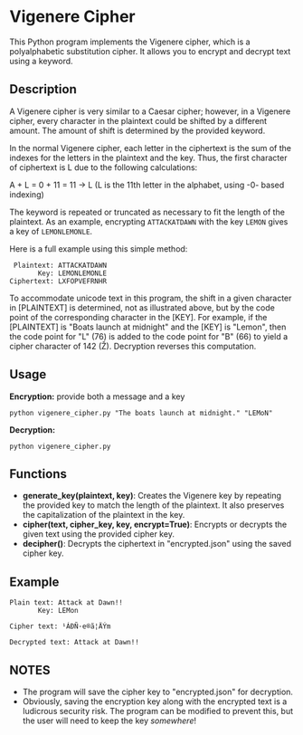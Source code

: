 # Vigenere Cipher

This Python program implements the Vigenere cipher, which is a polyalphabetic substitution cipher. It allows you to encrypt and decrypt text using a keyword.

## Description

A Vigenere cipher is very similar to a Caesar cipher; however, in a Vigenere cipher, every character in the plaintext could be shifted by a different amount. The amount of shift is determined by the provided keyword.

In the normal Vigenere cipher, each letter in the ciphertext is the sum of the indexes for the letters in the plaintext and the key. Thus, the first character of ciphertext is L due to the following calculations:

A + L = 0 + 11 = 11 -> L (L is the 11th letter in the alphabet, using -0- based indexing)

The keyword is repeated or truncated as necessary to fit the length of the plaintext. As an example, encrypting `ATTACKATDAWN` with the key `LEMON` gives a key of `LEMONLEMONLE`.

Here is a full example using this simple method:
```
 Plaintext: ATTACKATDAWN
       Key: LEMONLEMONLE
Ciphertext: LXFOPVEFRNHR
```

To accommodate unicode text in this program, the shift in a given character in [PLAINTEXT] is determined, not as illustrated above, but by the code point of the corresponding character in the [KEY]. For example, if the [PLAINTEXT] is "Boats launch at midnight" and the [KEY] is "Lemon", then the code point for "L" (76) is added to the code point for "B" (66) to yield a cipher character of 142 (Ž). Decryption reverses this computation.



## Usage

**Encryption:** provide both a message and a key

`python vigenere_cipher.py "The boats launch at midnight." "LEMoN"`

**Decryption:**

`python vigenere_cipher.py`


## Functions
- **generate_key(plaintext, key)**: Creates the Vigenere key by repeating the provided key to match the length of the plaintext. It also preserves the capitalization of the plaintext in the key.
- **cipher(text, cipher_key, key, encrypt=True)**: Encrypts or decrypts the given text using the provided cipher key.
- **decipher()**: Decrypts the ciphertext in "encrypted.json" using the saved cipher key.

## Example
    Plain text: Attack at Dawn!!
           Key: LEMon

    Cipher text: ¹ÁÐÑ·e®ã¦ÄÝm

    Decrypted text: Attack at Dawn!!

## NOTES
- The program will save the cipher key to "encrypted.json" for decryption.
- Obviously, saving the encryption key along with the encrypted text is a ludicrous security risk. The program can be modified to prevent this, but the user will need to keep the key *somewhere*!